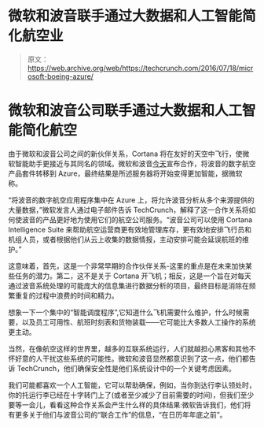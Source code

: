 # 微软和波音联手通过大数据和人工智能简化航空业

> 原文：<https://web.archive.org/web/https://techcrunch.com/2016/07/18/microsoft-boeing-azure/>

# 微软和波音公司联手通过大数据和人工智能简化航空

由于微软和波音公司之间的新伙伴关系，Cortana 将在友好的天空中飞行，使微软智能助手更接近与其同名的领域。微软和波音[今天](https://web.archive.org/web/20230326052359/http://blogs.microsoft.com/transform/2016/07/18/boeing-and-microsoft-taking-the-next-step-together-in-digital-aviation/#sm.009e6ds21adqfbp10xs1oz8jvwca1)宣布合作，将波音的数字航空产品套件转移到 Azure，最终结果是所述服务器将开始变得更加智能，据微软称。

“将波音的数字航空应用程序集中在 Azure 上，将允许波音分析从多个来源提供的大量数据，”微软发言人通过电子邮件告诉 TechCrunch，解释了这一合作关系将如何使波音的产品更好地为使用它们的航空公司服务。“波音公司可以使用 Cortana Intelligence Suite 来帮助航空运营商更有效地管理库存，更有效地安排飞行员和机组人员，或者根据他们从云上收集的数据情报，主动安排可能会延误航班的维护。”

这意味着，首先，这是一个非常早期的合作伙伴关系-这里的重点是在未来加快某些任务的潜力。第二，这不是关于 Cortana 开飞机；相反，这是一个旨在对每天通过波音系统处理的可能庞大的信息集进行数据分析的项目，最终目标是消除在频繁重复的过程中浪费的时间和精力。

想象一下一个集中的“智能调度程序”,它知道什么飞机需要什么维护，什么时候需要，以及员工可用性、航班时刻表和货物装载——它可能比大多数人工操作的系统更主动。

当然，在像航空这样的世界里，越多的互联系统运行，人们就越担心黑客和其他不怀好意的人干扰这些系统的可能性。微软和波音显然都意识到了这一点，他们都告诉 TechCrunch，他们确保安全性是他们系统设计中的一个关键考虑因素。

我们可能都喜欢一个人工智能，它可以帮助确保，例如，当你到达行李认领处时，你的托运行李已经在十字转门上了(或者至少减少了目前需要的时间)，但我们至少要等一会儿，看看这种合作关系会产生什么样的具体结果:微软告诉我们，他们将有更多关于他们与波音公司的“联合工作”的信息，“在日历年年底之前”。